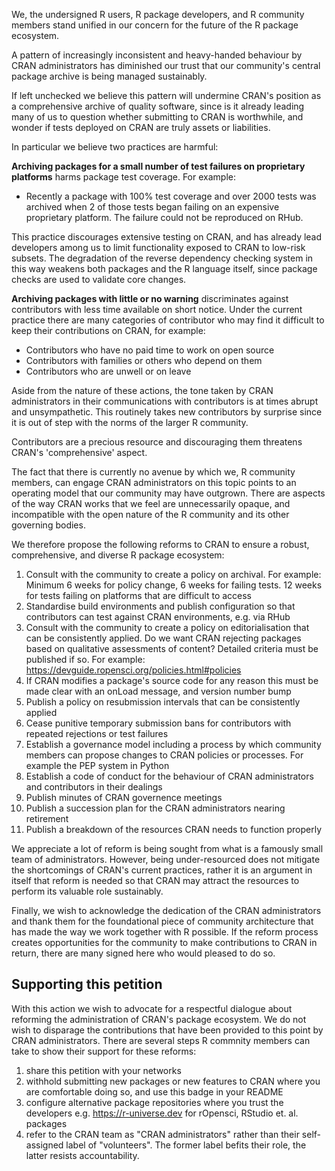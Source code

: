 We, the undersigned R users, R package developers, and R community members stand unified in our concern for the future of the R package ecosystem.

A pattern of increasingly inconsistent and heavy-handed behaviour by CRAN administrators has diminished our trust that our community's central package archive is being managed sustainably.

If left unchecked we believe this pattern will undermine CRAN's position as a comprehensive archive of quality software, since is it already leading many of us to question whether submitting to CRAN is worthwhile, and wonder if tests deployed on CRAN are truly assets or liabilities.

In particular we believe two practices are harmful:

**Archiving packages for a small number of test failures on proprietary platforms** harms package test coverage. For example:

  * Recently a package with 100% test coverage and over 2000 tests was archived when 2 of those tests began failing on an expensive proprietary platform. The failure could not be reproduced on RHub.
  
This practice discourages extensive testing on CRAN, and has already lead developers among us to limit functionality exposed to CRAN to low-risk subsets. The degradation of the reverse dependency checking system in this way weakens both packages and the R language itself, since package checks are used to validate core changes.

**Archiving packages with little or no warning** discriminates against contributors with less time available on short notice. Under the current practice there are many categories of contributor who may find it difficult to keep their contributions on CRAN, for example:

  * Contributors who have no paid time to work on open source
  * Contributors with families or others who depend on them
  * Contributors who are unwell or on leave

Aside from the nature of these actions, the tone taken by CRAN administrators in their communications with contributors is at times abrupt and unsympathetic. This routinely takes new contributors by surprise since it is out of step with the norms of the larger R community. 

Contributors are a precious resource and discouraging them threatens CRAN's 'comprehensive' aspect.

The fact that there is currently no avenue by which we, R community members, can engage CRAN administrators on this topic points to an operating model that our community may have outgrown. There are aspects of the way CRAN works that we feel are unnecessarily opaque, and incompatible with the open nature of the R community and its other governing bodies.

We therefore propose the following reforms to CRAN to ensure a robust, comprehensive, and diverse R package ecosystem:

1. Consult with the community to create a policy on archival. For example: Minimum 6 weeks for policy change, 6 weeks for failing tests. 12 weeks for tests failing on platforms that are difficult to access
2. Standardise build environments and publish configuration so that contributors can test against CRAN environments, e.g. via RHub
3. Consult with the community to create a policy on editorialisation that can be consistently applied. Do we want CRAN rejecting packages based on qualitative assessments of content? Detailed criteria must be published if so. For example: https://devguide.ropensci.org/policies.html#policies
4. If CRAN modifies a package's source code for any reason this must be made clear with an onLoad message, and version number bump
5. Publish a policy on resubmission intervals that can be consistently applied 
6. Cease punitive temporary submission bans for contributors with repeated rejections or test failures
7. Establish a governance model including a process by which community members can propose changes to CRAN policies or processes. For example the PEP system in Python
8. Establish a code of conduct for the behaviour of CRAN administrators and contributors in their dealings
9. Publish minutes of CRAN governence meetings
10. Publish a succession plan for the CRAN administrators nearing retirement
11. Publish a breakdown of the resources CRAN needs to function properly 

We appreciate a lot of reform is being sought from what is a famously small team of administrators. However, being under-resourced does not mitigate the shortcomings of CRAN's current practices, rather it is an argument in itself that reform is needed so that CRAN may attract the resources to perform its valuable role sustainably.

Finally, we wish to acknowledge the dedication of the CRAN administrators and thank them for the foundational piece of community architecture that has made the way we work together with R possible. If the reform process creates opportunities for the community to make contributions to CRAN in return, there are many signed here who would pleased to do so.


## Supporting this petition

With this action we wish to advocate for a respectful dialogue about reforming the administration of CRAN's package ecosystem. We do not wish to disparage the contributions that have been provided to this point by CRAN administrators. There are several steps R commnity members can take to show their support for these reforms:

1. share this petition with your networks
2. withhold submitting new packages or new features to CRAN where you are comfortable doing so, and use this badge in your README <BADGE URL>
3. configure alternative package repositories where you trust the developers e.g. https://r-universe.dev for rOpensci, RStudio et. al. packages
4. refer to the CRAN team as "CRAN administrators" rather than their self-assigned label of "volunteers". The former label befits their role, the latter resists accountability.
